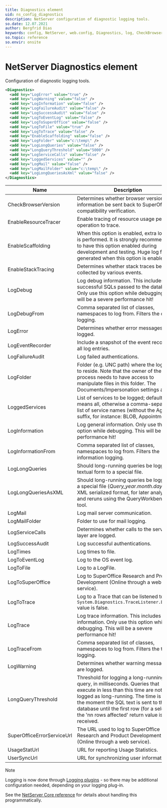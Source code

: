 ```yaml
---
title: Diagnostics element
uid: ns_config_diagnostics
description: NetServer configuration of diagnostic logging tools.
so.date: 12.07.2021
author: Bergfrid Dias
keywords: config, NetServer, web.config, Diagnostics, log, CheckBrowserVersion, EnableResourceTracer, EnableScaffolding, EnableStackTracing, LogDebug, LogError, LogWarning, LogFolder, LoggedServices, LogInformation, LogWarning, LogTrace, LogToFile, LogToSuperOffice, LogServiceCalls
so.topic: reference
so.envir: onsite
---
```


# NetServer Diagnostics element

Configuration of diagnostic logging tools.

```XML
<Diagnostics>
  <add key="LogError" value="true" />
  <add key="LogWarning" value="false" />
  <add key="LogInformation" value="false" />
  <add key="LogFailureAudit" value="false" />
  <add key="LogSuccessAudit" value="false" />
  <add key="LogToEventLog" value="false" />
  <add key="LogToSuperOffice" value="false" />
  <add key="LogToFile" value="true" />
  <add key="LogToTrace" value="false" />
  <add key="EnableScaffolding" value="false" />
  <add key="LogFolder" value="c:\temp\" />
  <add key="LogLongQueries" value="false" />
  <add key="LongQueryThreshold" value="5000" />
  <add key="LogServiceCalls" value="false" />
  <add key="LoggedServices" value="" />
  <add key="LogMail" value="false" />
  <add key="LogMailFolder" value="c:\temp\" />
  <add key="LogLongQueriesAsXml" value="false" />
</Diagnostics>
```

| Name | Description | Default |
|---|---|---|
| CheckBrowserVersion | Determines whether browser version information be sent back to SuperOffice for compatibility verification. | |
| EnableResourceTracer | Enable tracing of resource usage per operation to trace. | |
| EnableScaffolding | When this option is enabled, extra logging is performed. It is strongly recommended to have this option enabled during development and testing. Huge log files are generated when this option is enabled! | |
| EnableStackTracing | Determines whether stack traces be collected by various events. | |
| LogDebug | Log debug information. This includes successful SQLs passed to the database. Only use this option while debugging. This will be a severe performance hit! | false |
| LogDebugFrom | Comma separated list of classes, namespaces to log from. Filters the debug logging. | |
| LogError | Determines whether error messages are logged. | true |
| LogEventRecorder | Include a snapshot of the event recorder in all log entries. | |
| LogFailureAudit | Log failed authentications. | true |
| LogFolder | Folder (e.g. UNC path) where the log file is to reside. Note that the owner of the process needs to have access to manipulate files in this folder. The Documents/Impersonation settings apply! | |
| LoggedServices | List of services to be logged; default blank means all, otherwise a comma-separated list of service names (without the Agent suffix, for instance: BLOB, Appointment). | |
| LogInformation | Log general information. Only use this option while debugging. This will be a performance hit! | false |
| LogInformationFrom | Comma separated list of classes, namespaces to log from. Filters the information logging. | |
| LogLongQueries | Should long-running queries be logged in textual form to a special file. | false |
| LogLongQueriesAsXML | Should long-running queries be logged to a special file (*Query_year.month.day.log*) in XML serialized format, for later analysis and reruns using the QueryWorkbench tool. | |
| LogMail | Log mail server communication. | |
| LogMailFolder | Folder to use for mail logging. | |
| LogServiceCalls | Determines whether calls to the service layer are logged. | |
| LogSuccessAudit | Log successful authentications. | false |
| LogTimes | Log times to file. | |
| LogToEventLog | Log to the OS event log. | true |
| LogToFile | Log to a LogFile. | false |
| LogToSuperOffice | Log to SuperOffice Research and Product Development (Online through a web service). | false |
| LogToTrace | Log to a Trace that can be listened to by a `System.Diagnostics.TraceListener.Default` value is false. |
| LogTrace | Log trace information. This includes a lot of information. Only use this option while debugging. This will be a severe performance hit! | false |
| LogTraceFrom | Comma separated list of classes, namespaces to log from. Filters the trace logging. | |
| LogWarning | Determines whether warning messages are logged. | false |
| LongQueryThreshold | Threshold for logging a long-running query, in milliseconds. Queries that execute in less than this time are not logged as long-running. The time is from the moment the SQL text is sent to the database until the first row (for a select) or the 'nn rows affected' return value is received. |  2500 |
| SuperOfficeErrorServiceUrl | The URL used to log to SuperOffice Research and Product Development (Online through a web service). | |
| UsageStatUrl | URL for reporting Usage Statistics. | |
| UserSyncUrl | URL for synchronizing user information. | |

> [!NOTE]
> Logging is now done through [Logging plugins][1] - so there may be additional configuration needed, depending on your logging plug-in.

See the [NetServer Core reference][2] for details about handling this programmatically.

<!-- Referenced links -->
[1]: ../logging/index.md
[2]: <xref:SuperOffice.Configuration.ConfigFile.Diagnostics>
